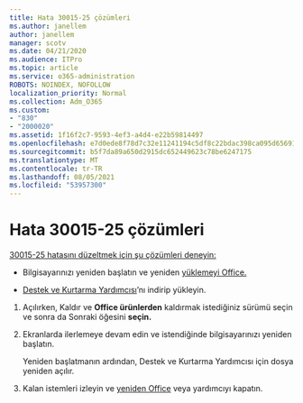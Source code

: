 ```yaml
---
title: Hata 30015-25 çözümleri
ms.author: janellem
author: janellem
manager: scotv
ms.date: 04/21/2020
ms.audience: ITPro
ms.topic: article
ms.service: o365-administration
ROBOTS: NOINDEX, NOFOLLOW
localization_priority: Normal
ms.collection: Adm_O365
ms.custom:
- "830"
- "2000020"
ms.assetid: 1f16f2c7-9593-4ef3-a4d4-e22b59814497
ms.openlocfilehash: e7d0ede8f78d7c32e11241194c5df8c22bdac398ca095d65691d30b4e93f3f8c
ms.sourcegitcommit: b5f7da89a650d2915dc652449623c78be6247175
ms.translationtype: MT
ms.contentlocale: tr-TR
ms.lasthandoff: 08/05/2021
ms.locfileid: "53957300"
---
```

# <a name="solutions-for-error-30015-25"></a>Hata 30015-25 çözümleri

[30015-25 hatasını düzeltmek için şu çözümleri deneyin:](https://support.office.com/article/d5df89a9-0507-4b4c-92f9-22f457e630aa?wt.mc_id=Alchemy_ClientDIA)
  
- Bilgisayarınızı yeniden başlatın ve yeniden [yüklemeyi Office.](https://portal.office.com/OLS/MySoftware.aspx)

- [Destek ve Kurtarma Yardımcısı](https://aka.ms/SARA-OfficeUninstall-Alchemy)’nı indirip yükleyin.

1. Açılırken, Kaldır ve **Office ürünlerden** kaldırmak istediğiniz sürümü seçin ve sonra da Sonraki öğesini **seçin.**

2. Ekranlarda ilerlemeye devam edin ve istendiğinde bilgisayarınızı yeniden başlatın.

    Yeniden başlatmanın ardından, Destek ve Kurtarma Yardımcısı için dosya yeniden açılır.

3. Kalan istemleri izleyin ve [yeniden Office](https://portal.office.com/OLS/MySoftware.aspx) veya yardımcıyı kapatın.
